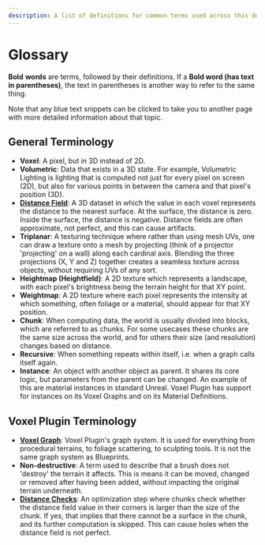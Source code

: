 ```yaml
---
description: A list of definitions for common terms used across this documentation.
---
```


# Glossary

**Bold** **words** are terms, followed by their definitions. If a **Bold word (has text in parentheses)**, the text in parentheses is another way to refer to the same thing.&#x20;

Note that any blue text snippets can be clicked to take you to another page with more detailed information about that topic.

## General Terminology

* **Voxel**: A pixel, but in 3D instead of 2D.
* **Volumetric**: Data that exists in a 3D state. For example, Volumetric Lighting is lighting that is computed not just for every pixel on screen (2D), but also for various points in between the camera and that pixel's position (3D). &#x20;
* [**Distance Field**](broken-reference): A 3D dataset in which the value in each voxel represents the distance to the nearest surface. At the surface, the distance is zero. Inside the surface, the distance is negative. Distance fields are often approximate, not perfect, and this can cause artifacts.
* **Triplanar**: A texturing technique where rather than using mesh UVs, one can draw a texture onto a mesh by projecting (think of a projector 'projecting' on a wall) along each cardinal axis. Blending the three projections (X, Y and Z) together creates a seamless texture across objects, without requiring UVs of any sort.&#x20;
* **Heightmap (Heightfield)**: A 2D texture which represents a landscape, with each pixel's brightness being the terrain height for that XY point.
* **Weightmap**: A 2D texture where each pixel represents the intensity at which something, often foliage or a material, should appear for that XY position.
* **Chunk**: When computing data, the world is usually divided into blocks, which are referred to as chunks. For some usecases these chunks are the same size across the world, and for others their size (and resolution) changes based on distance.&#x20;
* **Recursive**: When something repeats within itself, i.e. when a graph calls itself again.
* **Instance**: An object with another object as parent. It shares its core logic, but parameters from the parent can be changed. An example of this are material instances in standard Unreal. Voxel Plugin has support for instances on its Voxel Graphs and on its Material Definitions.

## Voxel Plugin Terminology

* [**Voxel Graph**](../knowledgebase-1/using-graphs/): Voxel Plugin's graph system. It is used for everything from procedural terrains, to foliage scattering, to sculpting tools. It is not the same graph system as Blueprints.
* **Non-destructive**: A term used to describe that a brush does not 'destroy' the terrain it affects. This is means it can be moved, changed or removed after having been added, without impacting the original terrain underneath.
* [**Distance Checks**](broken-reference): An optimization step where chunks check whether the distance field value in their corners is larger than the size of the chunk. If yes, that implies that there cannot be a surface in the chunk, and its further computation is skipped. This can cause holes when the distance field is not perfect.
